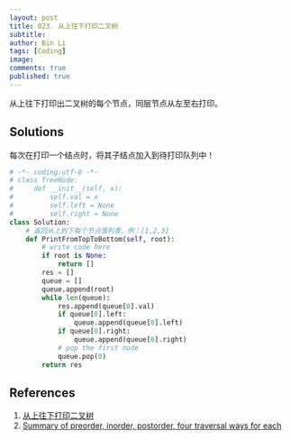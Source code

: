 ```yaml
---
layout: post
title: 023. 从上往下打印二叉树
subtitle:
author: Bin Li
tags: [Coding]
image: 
comments: true
published: true
---
```


从上往下打印出二叉树的每个节点，同层节点从左至右打印。

## Solutions

每次在打印一个结点时，将其子结点加入到待打印队列中！

```python
# -*- coding:utf-8 -*-
# class TreeNode:
#     def __init__(self, x):
#         self.val = x
#         self.left = None
#         self.right = None
class Solution:
    # 返回从上到下每个节点值列表，例：[1,2,3]
    def PrintFromTopToBottom(self, root):
        # write code here
        if root is None:
            return []
        res = []
        queue = []
        queue.append(root)
        while len(queue):
            res.append(queue[0].val)
            if queue[0].left:
                queue.append(queue[0].left)
            if queue[0].right:
                queue.append(queue[0].right)
            # pop the first node
            queue.pop(0)
        return res
```

## References

1. [从上往下打印二叉树](https://www.nowcoder.com/practice/7fe2212963db4790b57431d9ed259701?tpId=13&tqId=11175&rp=1&ru=%2Fta%2Fcoding-interviews&qru=%2Fta%2Fcoding-interviews%2Fquestion-ranking&tPage=2)
2. [Summary of preorder, inorder, postorder, four traversal ways for each](https://leetcode.com/problems/binary-tree-postorder-traversal/discuss/45740/Summary-of-preorder-inorder-postorder-four-traversal-ways-for-each)